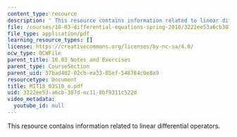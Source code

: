 ```yaml
---
content_type: resource
description: ' This resource contains information related to linear differential operators.'
file: /courses/18-03-differential-equations-spring-2010/3222ee53a6cb307dec118bf9311c522d_MIT18_03S10_o.pdf
file_type: application/pdf
learning_resource_types: []
license: https://creativecommons.org/licenses/by-nc-sa/4.0/
ocw_type: OCWFile
parent_title: 18.03 Notes and Exercises
parent_type: CourseSection
parent_uid: 57bad402-02cb-ea33-05ef-548784c0e8a9
resourcetype: Document
title: MIT18_03S10_o.pdf
uid: 3222ee53-a6cb-307d-ec11-8bf9311c522d
video_metadata:
  youtube_id: null
---
```

 This resource contains information related to linear differential operators.